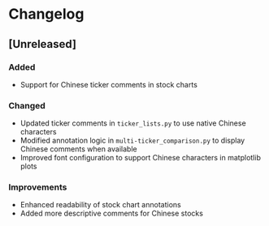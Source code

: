 # Changelog

## [Unreleased]

### Added
- Support for Chinese ticker comments in stock charts

### Changed
- Updated ticker comments in `ticker_lists.py` to use native Chinese characters
- Modified annotation logic in `multi-ticker_comparison.py` to display Chinese comments when available
- Improved font configuration to support Chinese characters in matplotlib plots

### Improvements
- Enhanced readability of stock chart annotations
- Added more descriptive comments for Chinese stocks
